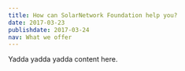 ```yaml
---
title: How can SolarNetwork Foundation help you?
date: 2017-03-23
publishdate: 2017-03-24
nav: What we offer
---
```


Yadda yadda yadda content here.
